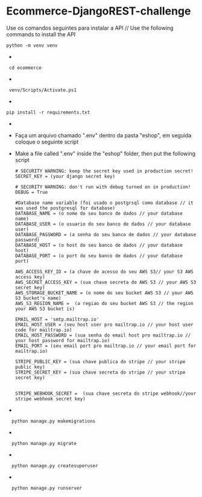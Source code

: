 ﻿# Ecommerce-DjangoREST-challenge

Use os comandos seguintes para instalar a API // Use the following commands to install the API
 
    python -m venv venv
-
    
     cd ecommerce
-
     
     venv/Scripts/Activate.ps1
-    

    pip install -r requirements.txt
-
* Faça um arquivo chamado ".env" dentro da pasta "eshop", em seguida coloque o seguinte script
* Make a file called ".env" inside the "eshop" folder, then put the following script

      # SECURITY WARNING: keep the secret key used in production secret!
      SECRET_KEY = (your django secret key)
      
      # SECURITY WARNING: don't run with debug turned on in production!
      DEBUG = True
      
      #Database name variable (foi usado o postgrsql como database // it was used the postgresql for database)
      DATABASE_NAME = (o nome do seu banco de dados // your database name)
      DATABASE_USER = (o usuario do seu banco de dados // your database user)
      DATABASE_PASSWORD = (a senha do seu banco de dados // your database password)
      DATABASE_HOST = (o host do seu banco de dados // your database host)
      DATABASE_PORT = (o port do seu banco de dados // your database port)
      
      AWS_ACCESS_KEY_ID = (a chave de acesso do seu AWS S3// your S3 AWS access key)
      AWS_SECRET_ACCESS_KEY = (sua chave secreta do AWS S3 // your AWS S3 secret key)
      AWS_STORAGE_BUCKET_NAME = (o nome do seu bucket AWS S3 // your AWS S3 bucket's name)
      AWS_S3_REGION_NAME =  (a regiao do seu bucket AWS S3 // the region your AWS S3 bucket is)
      
      EMAIL_HOST = 'smtp.mailtrap.io'
      EMAIL_HOST_USER = (seu host user pro mailtrap.io // your host user code for mailtrap.io)
      EMAIL_HOST_PASSWORD = (sua senha do email host pro mailtrap.io // your host password for mailtrap.io)
      EMAIL_PORT = (seu email port pro mailtrap.io // your email port for mailtrap.io)
      
      STRIPE_PUBLIC_KEY = (sua chave publica do stripe // your stripe public key)
      STRIPE_SECRET_KEY = (sua chave secreta do stripe // your stripe secret key)
      
      
      STRIPE_WEBHOOK_SECRET =  (sua chave secreta do stripe webhook//your stripe webhook secret key)
-

      python manage.py makemigrations
-
 
      python manage.py migrate
-

      python manage.py createsuperuser
-
  
      python manage.py runserver
  
